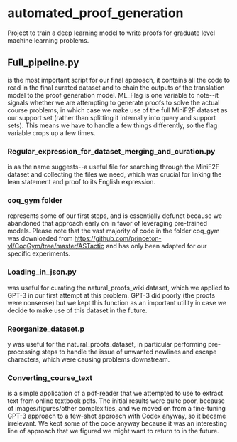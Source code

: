 # automated_proof_generation
Project to train a deep learning model to write proofs for graduate level machine learning problems.


## Full_pipeline.py
 is the most important script for our final approach, it contains all the code to read in the final curated dataset and to chain the outputs of the translation model to the proof generation model. ML_Flag is one variable to note--it signals whether we are attempting to generate proofs to solve the actual course problems, in which case we make use of the full MiniF2F dataset as our support set (rather than splitting it internally into query and support sets). This means we have to handle a few things differently, so the flag variable crops up a few times.

### Regular_expression_for_dataset_merging_and_curation.py
 is as the name suggests--a useful file for searching through the MiniF2F dataset and collecting the files we need, which was crucial for linking the lean statement and proof to its English expression.

### coq_gym folder
 represents some of our first steps, and is essentially defunct because we abandoned that approach early on in favor of leveraging pre-trained models. Please note that the vast majority of code in the folder coq_gym was downloaded from https://github.com/princeton-vl/CoqGym/tree/master/ASTactic and has only been adapted for our specific experiments.

### Loading_in_json.py
 was useful for curating the natural_proofs_wiki dataset, which we applied to GPT-3 in our first attempt at this problem. GPT-3 did poorly (the proofs were nonsense) but we kept this function as an important utility in case we decide to make use of this dataset in the future.
### Reorganize_dataset.p
y was useful for the natural_proofs_dataset, in particular performing pre-processing steps to handle the issue of unwanted newlines and escape characters, which were causing problems downstream.
### Converting_course_text
 is a simple application of a pdf-reader that we attempted to use to extract text from online textbook pdfs. The initial results were quite poor, because of images/figures/other complexities, and we moved on from a fine-tuning GPT-3 approach to a few-shot approach with Codex anyway, so it became irrelevant. We kept some of the code anyway because it was an interesting line of approach that we figured we might want to return to in the future.
